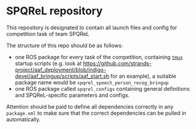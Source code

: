 # SPQReL repository
This repository is designated to contain all launch files and config for competition task of team SPQReL

The structure of this repo should be as follows:

* one ROS package for every task of the competition, containing [`tmux`](https://tmux.github.io/) startup scripts (e.g. look at https://github.com/strands-project/aaf_deployment/blob/indigo-devel/aaf_bringup/scripts/aaf_start.sh for an example), a suitable package name would be `spqrel_speech_person_recog_bringup`
* one ROS package called `spqrel_configs` containing general definitions and SPQReL-specific parameters and configs.

Attention should be paid to define all dependencies correctly in any `package.xml` to make sure that the correct dependencies can be pulled in automatically.


